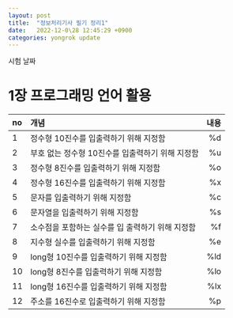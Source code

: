 ```yaml
---
layout: post
title:  "정보처리기사 필기 정리1"
date:   2022-12-0\28 12:45:29 +0900
categories: yongrok update
---
```



시험 날짜

# 1장 프로그래밍 언어 활용

|no|개념|내용|
|:-|:-------|---:|
|1|정수형 10진수를 입출력하기 위해 지정함|%d|
|2|부호 없는 정수형 10진수를 입출력하기 위해 지정함|%u|
|3|정수형 8진수를 입출력하기 위해 지정함|%o|
|4|정수형 16진수를 입출력하기 위해 지정함|%x|
|5|문자를 입출력하기 위해 지정함|%c|
|6|문자열을 입출력하기 위해 지정함|%s|
|7|소수점을 포함하는 실수를 입 출력하기 위해 지정함|%f|
|8|지수형 실수를 입출력하기 위해 지정함|%e|
|9|long형 10진수를 입출력하기 위해 지정함|%ld|
|10|long형 8진수를 입출력하기 위해 지정함|%lo|
|11|long형 16진수를 입출력하기 위해 지정함|%lx|
|12|주소를 16진수로 입출력하기 위해 지정함|%p|
